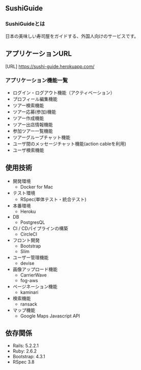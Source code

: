 ## SushiGuide
### SushiGuideとは
日本の美味しい寿司屋をガイドする、外国人向けのサービスです。

## アプリケーションURL
[URL] https://sushi-guide.herokuapp.com/
### アプリケーション機能一覧
* ログイン・ログアウト機能（アクティベーション）
* プロフィール編集機能
* ツアー検索機能
* ツアー応募(参加)機能
* ツアー作成機能
* ツアー出店情報機能
* 参加ツアー一覧機能
* ツアーグループチャット機能
* ユーザ間のメッセージチャット機能(action cableを利用)
* ユーザ検索機能
## 使用技術
- 開発環境
  - Docker for Mac
- テスト環境
  - RSpec(単体テスト・統合テスト)
- 本番環境
  - Heroku
- DB
  - PostgresQL
- CI / CDパイプラインの構築
  - CircleCI
- フロント開発
  - Bootstrap
  - Slim
- ユーザー管理機能
  - devise
- 画像アップロード機能
  - CarrierWave
  - fog-aws
- ページネーション機能
  - kaminari
- 検索機能
  - ransack
- マップ機能
  - Google Maps Javascript API
## 依存関係
- Rails: 5.2.2.1
- Ruby: 2.6.2
- Bootstrap: 4.3.1
- RSpec 3.8